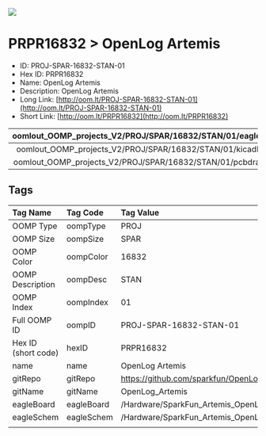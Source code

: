 


  
![][im]
# PRPR16832 > OpenLog Artemis

- ID: PROJ-SPAR-16832-STAN-01
- Hex ID: PRPR16832
- Name: OpenLog Artemis
- Description: OpenLog Artemis
- Long Link: [http://oom.lt/PROJ-SPAR-16832-STAN-01](http://oom.lt/PROJ-SPAR-16832-STAN-01)
- Short Link: [http://oom.lt/PRPR16832](http://oom.lt/PRPR16832)
  

|oomlout_OOMP_projects_V2/PROJ/SPAR/16832/STAN/01/eagleImage.png|oomlout_OOMP_projects_V2/PROJ/SPAR/16832/STAN/01/eagleSchemImage.png|oomlout_OOMP_projects_V2/PROJ/SPAR/16832/STAN/01/kicadPcb3dFront.png|oomlout_OOMP_projects_V2/PROJ/SPAR/16832/STAN/01/kicadPcb3dBack.png|
| :---: | :---: | :---: | :---: |
|oomlout_OOMP_projects_V2/PROJ/SPAR/16832/STAN/01/kicadPcb3d.png|oomlout_OOMP_projects_V2/PROJ/SPAR/16832/STAN/01/bomBack.png|oomlout_OOMP_projects_V2/PROJ/SPAR/16832/STAN/01/bomFront.png|oomlout_OOMP_projects_V2/PROJ/SPAR/16832/STAN/01/pcbdraw.svg|
|oomlout_OOMP_projects_V2/PROJ/SPAR/16832/STAN/01/pcbdrawBack.svg||||

## Tags
  

|Tag Name|Tag Code|Tag Value|
| :--- | :--- | :--- |
|OOMP Type|oompType|PROJ|
|OOMP Size|oompSize|SPAR|
|OOMP Color|oompColor|16832|
|OOMP Description|oompDesc|STAN|
|OOMP Index|oompIndex|01|
|Full OOMP ID|oompID|PROJ-SPAR-16832-STAN-01|
|Hex ID (short code)|hexID|PRPR16832|
|name|name|OpenLog Artemis|
|gitRepo|gitRepo|https://github.com/sparkfun/OpenLog_Artemis|
|gitName|gitName|OpenLog_Artemis|
|eagleBoard|eagleBoard|/Hardware/SparkFun_Artemis_OpenLog.brd|
|eagleSchem|eagleSchem|/Hardware/SparkFun_Artemis_OpenLog.sch|
||||



[im]: PROJ/SPAR/16832/STAN/01/kicadPcb3d_450.png
